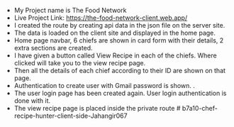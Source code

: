 * My Project name is The Food Network
* Live Project Link: https://the-food-network-client.web.app/
* I created the route by creating api data in the json file on the server site.
* The data is loaded on the client site and displayed in the home page.
* Home page navbar, 6 chiefs are shown in card form with their details, 2 extra sections are created.
* I have given a button called View Recipe in each of the chiefs. Where clicked will take you to the view recipe page.
* Then all the details of each chief according to their ID are shown on that page.
* Authentication to create user with Gmail password is shown. .
* The user login page has been created again. User login authentication is done with it.
* The view recipe page is placed inside the private route
#   b 7 a 1 0 - c h e f - r e c i p e - h u n t e r - c l i e n t - s i d e - J a h a n g i r 0 6 7  
 